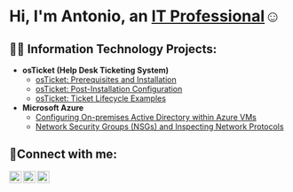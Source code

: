 <h1>Hi, I'm Antonio, an <a href="https://linkedin.com/in/Josh">IT Professional</a>☺</h1>

<h2>👨‍💻 Information Technology Projects:</h2>

- <b>osTicket (Help Desk Ticketing System)</b>
  - [osTicket: Prerequisites and Installation](https://github.com/Tony2455/osticket-prereqs)
  - [osTicket: Post-Installation Configuration](https://github.com/Tony2455/post-install-config)
  - [osTicket: Ticket Lifecycle Examples](https://github.com/Tony2455/ticket-lifecycle)
- <b>Microsoft Azure</b>
  - [Configuring On-premises Active Directory within Azure VMs](https://github.com/Tony2455/configure-ad)
  - [Network Security Groups (NSGs) and Inspecting Network Protocols](https://github.com/Tony2455/azure-network-protocols)

<h2>🤳Connect with me:</h2>

[<img align="left" alt="Josh | Twitter" width="22px" src="https://cdn.jsdelivr.net/npm/simple-icons@v3/icons/twitter.svg" />][twitter]
[<img align="left" alt="Josh | LinkedIn" width="22px" src="https://cdn.jsdelivr.net/npm/simple-icons@v3/icons/linkedin.svg" />][linkedin]
[<img align="left" alt="Josh | Instagram" width="22px" src="https://cdn.jsdelivr.net/npm/simple-icons@v3/icons/instagram.svg" />][instagram]

[twitter]: https://twitter.com/Josh
[instagram]: https://www.instagram.com/Josh
[linkedin]: https://linkedin.com/in/Josh
